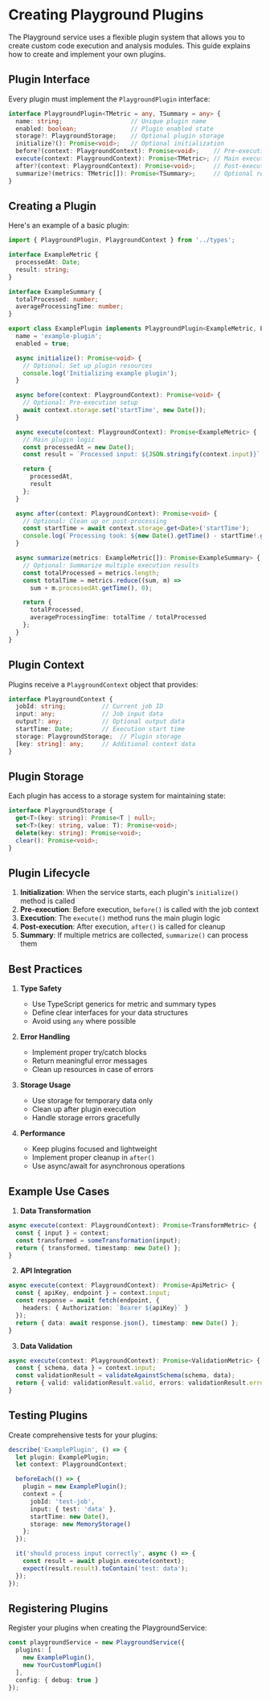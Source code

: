 # Creating Playground Plugins

The Playground service uses a flexible plugin system that allows you to create custom code execution and analysis modules. This guide explains how to create and implement your own plugins.

## Plugin Interface

Every plugin must implement the `PlaygroundPlugin` interface:

```typescript
interface PlaygroundPlugin<TMetric = any, TSummary = any> {
  name: string;                   // Unique plugin name
  enabled: boolean;               // Plugin enabled state
  storage?: PlaygroundStorage;    // Optional plugin storage
  initialize?(): Promise<void>;   // Optional initialization
  before?(context: PlaygroundContext): Promise<void>;    // Pre-execution hook
  execute(context: PlaygroundContext): Promise<TMetric>; // Main execution
  after?(context: PlaygroundContext): Promise<void>;     // Post-execution hook
  summarize?(metrics: TMetric[]): Promise<TSummary>;     // Optional results summary
}
```

## Creating a Plugin

Here's an example of a basic plugin:

```typescript
import { PlaygroundPlugin, PlaygroundContext } from '../types';

interface ExampleMetric {
  processedAt: Date;
  result: string;
}

interface ExampleSummary {
  totalProcessed: number;
  averageProcessingTime: number;
}

export class ExamplePlugin implements PlaygroundPlugin<ExampleMetric, ExampleSummary> {
  name = 'example-plugin';
  enabled = true;

  async initialize(): Promise<void> {
    // Optional: Set up plugin resources
    console.log('Initializing example plugin');
  }

  async before(context: PlaygroundContext): Promise<void> {
    // Optional: Pre-execution setup
    await context.storage.set('startTime', new Date());
  }

  async execute(context: PlaygroundContext): Promise<ExampleMetric> {
    // Main plugin logic
    const processedAt = new Date();
    const result = `Processed input: ${JSON.stringify(context.input)}`;

    return {
      processedAt,
      result
    };
  }

  async after(context: PlaygroundContext): Promise<void> {
    // Optional: Clean up or post-processing
    const startTime = await context.storage.get<Date>('startTime');
    console.log(`Processing took: ${new Date().getTime() - startTime!.getTime()}ms`);
  }

  async summarize(metrics: ExampleMetric[]): Promise<ExampleSummary> {
    // Optional: Summarize multiple execution results
    const totalProcessed = metrics.length;
    const totalTime = metrics.reduce((sum, m) => 
      sum + m.processedAt.getTime(), 0);

    return {
      totalProcessed,
      averageProcessingTime: totalTime / totalProcessed
    };
  }
}
```

## Plugin Context

Plugins receive a `PlaygroundContext` object that provides:

```typescript
interface PlaygroundContext {
  jobId: string;          // Current job ID
  input: any;             // Job input data
  output?: any;           // Optional output data
  startTime: Date;        // Execution start time
  storage: PlaygroundStorage;  // Plugin storage
  [key: string]: any;     // Additional context data
}
```

## Plugin Storage

Each plugin has access to a storage system for maintaining state:

```typescript
interface PlaygroundStorage {
  get<T>(key: string): Promise<T | null>;
  set<T>(key: string, value: T): Promise<void>;
  delete(key: string): Promise<void>;
  clear(): Promise<void>;
}
```

## Plugin Lifecycle

1. **Initialization**: When the service starts, each plugin's `initialize()` method is called
2. **Pre-execution**: Before execution, `before()` is called with the job context
3. **Execution**: The `execute()` method runs the main plugin logic
4. **Post-execution**: After execution, `after()` is called for cleanup
5. **Summary**: If multiple metrics are collected, `summarize()` can process them

## Best Practices

1. **Type Safety**
   - Use TypeScript generics for metric and summary types
   - Define clear interfaces for your data structures
   - Avoid using `any` where possible

2. **Error Handling**
   - Implement proper try/catch blocks
   - Return meaningful error messages
   - Clean up resources in case of errors

3. **Storage Usage**
   - Use storage for temporary data only
   - Clean up after plugin execution
   - Handle storage errors gracefully

4. **Performance**
   - Keep plugins focused and lightweight
   - Implement proper cleanup in `after()`
   - Use async/await for asynchronous operations

## Example Use Cases

1. **Data Transformation**

```typescript
async execute(context: PlaygroundContext): Promise<TransformMetric> {
  const { input } = context;
  const transformed = someTransformation(input);
  return { transformed, timestamp: new Date() };
}
```

2. **API Integration**

```typescript
async execute(context: PlaygroundContext): Promise<ApiMetric> {
  const { apiKey, endpoint } = context.input;
  const response = await fetch(endpoint, {
    headers: { Authorization: `Bearer ${apiKey}` }
  });
  return { data: await response.json(), timestamp: new Date() };
}
```

3. **Data Validation**

```typescript
async execute(context: PlaygroundContext): Promise<ValidationMetric> {
  const { schema, data } = context.input;
  const validationResult = validateAgainstSchema(schema, data);
  return { valid: validationResult.valid, errors: validationResult.errors };
}
```

## Testing Plugins

Create comprehensive tests for your plugins:

```typescript
describe('ExamplePlugin', () => {
  let plugin: ExamplePlugin;
  let context: PlaygroundContext;

  beforeEach(() => {
    plugin = new ExamplePlugin();
    context = {
      jobId: 'test-job',
      input: { test: 'data' },
      startTime: new Date(),
      storage: new MemoryStorage()
    };
  });

  it('should process input correctly', async () => {
    const result = await plugin.execute(context);
    expect(result.result).toContain('test: data');
  });
});
```

## Registering Plugins

Register your plugins when creating the PlaygroundService:

```typescript
const playgroundService = new PlaygroundService({
  plugins: [
    new ExamplePlugin(),
    new YourCustomPlugin()
  ],
  config: { debug: true }
});
